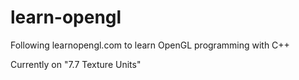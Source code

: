 # learn-opengl
Following learnopengl.com to learn OpenGL programming with C++

Currently on "7.7 Texture Units"
